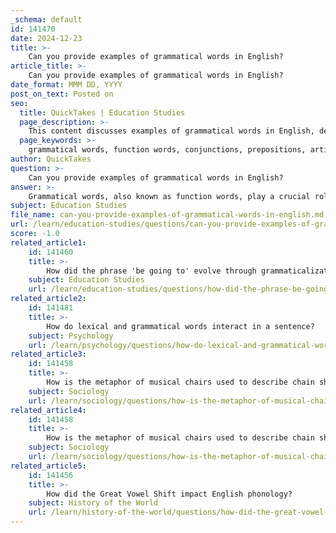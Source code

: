 ```yaml
---
_schema: default
id: 141470
date: 2024-12-23
title: >-
    Can you provide examples of grammatical words in English?
article_title: >-
    Can you provide examples of grammatical words in English?
date_format: MMM DD, YYYY
post_on_text: Posted on
seo:
  title: QuickTakes | Education Studies
  page_description: >-
    This content discusses examples of grammatical words in English, detailing their types and functions in sentence construction.
  page_keywords: >-
    grammatical words, function words, conjunctions, prepositions, articles, pronouns, auxiliary verbs, determiners, English grammar, sentence structure, lexical words, content words
author: QuickTakes
question: >-
    Can you provide examples of grammatical words in English?
answer: >-
    Grammatical words, also known as function words, play a crucial role in the structure of sentences by helping to convey relationships between lexical words (content words) and providing grammatical context. Here are some examples of grammatical words in English:\n\n1. **Conjunctions**: These words connect clauses or sentences. Examples include:\n   - **and**\n   - **but**\n   - **or**\n   - **if**\n\n2. **Prepositions**: These words indicate relationships between nouns (or pronouns) and other words in a sentence. Examples include:\n   - **in**\n   - **on**\n   - **at**\n   - **with**\n\n3. **Articles**: These words define a noun as specific or unspecific. Examples include:\n   - **the** (definite article)\n   - **a** (indefinite article)\n   - **an** (indefinite article)\n\n4. **Pronouns**: These words replace nouns to avoid repetition. Examples include:\n   - **he**\n   - **she**\n   - **it**\n   - **they**\n\n5. **Auxiliary Verbs**: These verbs help to form tenses, moods, and voices of other verbs. Examples include:\n   - **is**\n   - **are**\n   - **have**\n   - **will**\n\n6. **Determiners**: These words introduce nouns and specify them. Examples include:\n   - **this**\n   - **that**\n   - **my**\n   - **some**\n\nThese grammatical words are essential for constructing meaningful sentences and understanding the relationships between different parts of speech in English. They help to clarify the structure and meaning of sentences, making them integral to effective communication.
subject: Education Studies
file_name: can-you-provide-examples-of-grammatical-words-in-english.md
url: /learn/education-studies/questions/can-you-provide-examples-of-grammatical-words-in-english
score: -1.0
related_article1:
    id: 141460
    title: >-
        How did the phrase 'be going to' evolve through grammaticalization?
    subject: Education Studies
    url: /learn/education-studies/questions/how-did-the-phrase-be-going-to-evolve-through-grammaticalization
related_article2:
    id: 141481
    title: >-
        How do lexical and grammatical words interact in a sentence?
    subject: Psychology
    url: /learn/psychology/questions/how-do-lexical-and-grammatical-words-interact-in-a-sentence
related_article3:
    id: 141458
    title: >-
        How is the metaphor of musical chairs used to describe chain shifts?
    subject: Sociology
    url: /learn/sociology/questions/how-is-the-metaphor-of-musical-chairs-used-to-describe-chain-shifts
related_article4:
    id: 141458
    title: >-
        How is the metaphor of musical chairs used to describe chain shifts?
    subject: Sociology
    url: /learn/sociology/questions/how-is-the-metaphor-of-musical-chairs-used-to-describe-chain-shifts
related_article5:
    id: 141456
    title: >-
        How did the Great Vowel Shift impact English phonology?
    subject: History of the World
    url: /learn/history-of-the-world/questions/how-did-the-great-vowel-shift-impact-english-phonology
---
```


&nbsp;